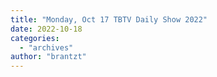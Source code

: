 ```yaml
---
title: "Monday, Oct 17 TBTV Daily Show 2022"
date: 2022-10-18
categories: 
  - "archives"
author: "brantzt"
---
```



